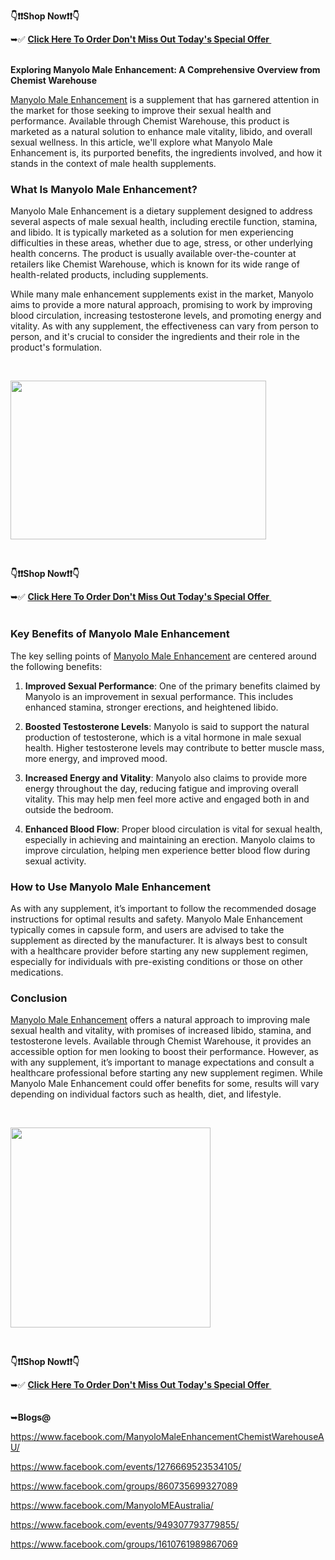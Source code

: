 <p><strong>👇❗❗Shop Now❗❗👇</strong></p>
<div>
<div>➥✅&nbsp;<a href="https://getdeal24x7.com/manyolo-me-au-buy"><strong>Click Here To Order Don't Miss Out Today's Special Offer&nbsp;</strong></a></div>
</div>
<div>&nbsp;</div>
<p><strong>Exploring Manyolo Male Enhancement: A Comprehensive Overview from Chemist Warehouse</strong></p>
<p><a href="https://www.facebook.com/ManyoloMaleEnhancementChemistWarehouseAU/">Manyolo Male Enhancement</a>&nbsp;is a supplement that has garnered attention in the market for those seeking to improve their sexual health and performance. Available through Chemist Warehouse, this product is marketed as a natural solution to enhance male vitality, libido, and overall sexual wellness. In this article, we'll explore what Manyolo Male Enhancement is, its purported benefits, the ingredients involved, and how it stands in the context of male health supplements.</p>
<h3>What Is Manyolo Male Enhancement?</h3>
<p>Manyolo Male Enhancement is a dietary supplement designed to address several aspects of male sexual health, including erectile function, stamina, and libido. It is typically marketed as a solution for men experiencing difficulties in these areas, whether due to age, stress, or other underlying health concerns. The product is usually available over-the-counter at retailers like Chemist Warehouse, which is known for its wide range of health-related products, including supplements.</p>
<p>While many male enhancement supplements exist in the market, Manyolo aims to provide a more natural approach, promising to work by improving blood circulation, increasing testosterone levels, and promoting energy and vitality. As with any supplement, the effectiveness can vary from person to person, and it's crucial to consider the ingredients and their role in the product's formulation.</p>
<p>&nbsp;</p>
<div class="separator"><a href="https://getdeal24x7.com/manyolo-me-au-buy"><img src="https://blogger.googleusercontent.com/img/b/R29vZ2xl/AVvXsEh4FHNqsRhkdiOW0Kspd1boNI1HW5rNPcQO5JHiKgVuks2X2mP-S4qJw7hudlHytLyRH7_1rMO7w5WJJaJob60uC1rYWYLgYMkOYuuau7ga7UszHnz3DtkwZgGyfAZSJfyB9QTili0RSql2eIqoH0PyXWg7FMqeDrWTVomcbY3qoz8f3uEJAtYkSeB8oRM6/w409-h254/Manyolo2.jpg" alt="" width="409" height="254" border="0" data-original-height="200" data-original-width="321" /></a></div>
<p>&nbsp;</p>
<p><strong>👇❗❗Shop Now❗❗👇</strong></p>
<div>
<div>➥✅&nbsp;<a href="https://getdeal24x7.com/manyolo-me-au-buy"><strong>Click Here To Order Don't Miss Out Today's Special Offer&nbsp;</strong></a></div>
</div>
<div>&nbsp;</div>
<h3>Key Benefits of Manyolo Male Enhancement</h3>
<p>The key selling points of&nbsp;<a href="https://www.facebook.com/groups/860735699327089">Manyolo Male Enhancement</a>&nbsp;are centered around the following benefits:</p>
<ol>
<li>
<p><strong>Improved Sexual Performance</strong>: One of the primary benefits claimed by Manyolo is an improvement in sexual performance. This includes enhanced stamina, stronger erections, and heightened libido.</p>
</li>
<li>
<p><strong>Boosted Testosterone Levels</strong>: Manyolo is said to support the natural production of testosterone, which is a vital hormone in male sexual health. Higher testosterone levels may contribute to better muscle mass, more energy, and improved mood.</p>
</li>
<li>
<p><strong>Increased Energy and Vitality</strong>: Manyolo also claims to provide more energy throughout the day, reducing fatigue and improving overall vitality. This may help men feel more active and engaged both in and outside the bedroom.</p>
</li>
<li>
<p><strong>Enhanced Blood Flow</strong>: Proper blood circulation is vital for sexual health, especially in achieving and maintaining an erection. Manyolo claims to improve circulation, helping men experience better blood flow during sexual activity.</p>
</li>
</ol>
<h3>How to Use Manyolo Male Enhancement</h3>
<p>As with any supplement, it&rsquo;s important to follow the recommended dosage instructions for optimal results and safety. Manyolo Male Enhancement typically comes in capsule form, and users are advised to take the supplement as directed by the manufacturer. It is always best to consult with a healthcare provider before starting any new supplement regimen, especially for individuals with pre-existing conditions or those on other medications.</p>
<h3>Conclusion</h3>
<p><a href="https://www.facebook.com/events/1276669523534105/">Manyolo Male Enhancement</a>&nbsp;offers a natural approach to improving male sexual health and vitality, with promises of increased libido, stamina, and testosterone levels. Available through Chemist Warehouse, it provides an accessible option for men looking to boost their performance. However, as with any supplement, it&rsquo;s important to manage expectations and consult a healthcare professional before starting any new supplement regimen. While Manyolo Male Enhancement could offer benefits for some, results will vary depending on individual factors such as health, diet, and lifestyle.</p>
<p>&nbsp;</p>
<div class="separator"><a href="https://getdeal24x7.com/manyolo-me-au-buy"><img src="https://blogger.googleusercontent.com/img/b/R29vZ2xl/AVvXsEhuUOQMFRMWhk3CHDYc3N3uUKi_DxQBsOgfXXj8qUaonKt452-ligzF_330kbqs7Heswfzp_yYbxjlTSHPc9V72Qe54yFvMai_XiIq2puzlksygsgtZTlFidZ6iGKL6hPlMTqcCu_v_4q9OmUBKKi_kiOaAnONBVjqBFNO9FTS23tYzIqzYa0Si3pGdrBb-/s320/Manyolo%20Male%20Enhancement%206.png" alt="" width="320" height="320" border="0" data-original-height="451" data-original-width="451" /></a></div>
<p>&nbsp;</p>
<p><strong>👇❗❗Shop Now❗❗👇</strong></p>
<div>
<div>➥✅&nbsp;<a href="https://getdeal24x7.com/manyolo-me-au-buy"><strong>Click Here To Order Don't Miss Out Today's Special Offer&nbsp;</strong></a></div>
</div>
<div>&nbsp;</div>
<div>&nbsp;</div>
<div>➥<strong>Blogs@</strong></div>
<div>
<p><a href="https://www.facebook.com/ManyoloMaleEnhancementChemistWarehouseAU/">https://www.facebook.com/ManyoloMaleEnhancementChemistWarehouseAU/</a></p>
<p><a href="https://www.facebook.com/events/1276669523534105/">https://www.facebook.com/events/1276669523534105/</a></p>
<p><a href="https://www.facebook.com/groups/860735699327089">https://www.facebook.com/groups/860735699327089</a></p>
<p><a href="https://www.facebook.com/ManyoloMEAustralia/">https://www.facebook.com/ManyoloMEAustralia/</a></p>
<p><a href="https://www.facebook.com/events/949307793779855/">https://www.facebook.com/events/949307793779855/</a></p>
<p><a href="https://www.facebook.com/groups/1610761989867069">https://www.facebook.com/groups/1610761989867069</a></p>
<p>&nbsp;</p>
</div>
